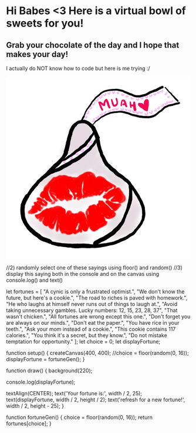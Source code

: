 # Hi Babes <3 Here is a virtual bowl of sweets for you!
## Grab your chocolate of the day and I hope that makes your day!

I actually do NOT know how to code but here is me trying :/

![](kiss.jpg)

//2) randomly select one of these sayings using floor() and random()
//3) display this saying both in the console and on the canvas using console.log() and text()

let fortunes = [
  "A cynic is only a frustrated optimist.",
  "We don't know the future, but here's a cookie.",
  "The road to riches is paved with homework.",
  "He who laughs at himself never runs out of things to laugh at.",
  "Avoid taking unnecessary gambles. Lucky numbers: 12, 15, 23, 28, 37",
  "That wasn't chicken.",
  "All fortunes are wrong except this one.",
  "Don't forget you are always on our minds.",
  "Don't eat the paper.",
  "You have rice in your teeth.",
  "Ask your mom instead of a cookie.",
  "This cookie contains 117 calories.",
  "You think it's a secret, but they know.",
  "Do not mistake temptation for opportunity."
];
let choice = 0;
let displayFortune;

function setup() {
  createCanvas(400, 400);
  //choice = floor(random(0, 16));
  displayFortune = fortuneGen();
}

function draw() {
  background(220);

  console.log(displayFortune);

  textAlign(CENTER);
  text('Your fortune is:', width / 2, 25);
  text(displayFortune, width / 2, height / 2);
  text('refresh for a new fortune!', width / 2, height - 25);
}

function fortuneGen() {
  choice = floor(random(0, 16));
  return fortunes[choice];
}
